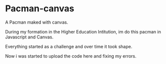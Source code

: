 # Pacman-canvas
A Pacman maked with canvas.

During my formation in the Higher Education Intitution, im do this pacman in Javascript and Canvas.

Everything started as a challenge and over time it took shape.

Now i was started to upload the code here and fixing my errors.
